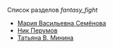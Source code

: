 Список разделов *fantasy_fight*

* [Мария Васильевна Семёнова](Мария%20Васильевна%20Семёнова)
* [Ник Перумов](Ник%20Перумов)
* [Татьяна В. Минина](Татьяна%20В.%20Минина)